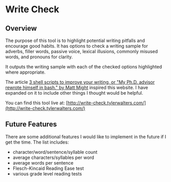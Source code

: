 # Write Check

## Overview

The purpose of this tool is to highlight potential writing pitfalls and encourage good habits. It has options to check a writing sample for adverbs, filler words, passive voice, lexical illusions, commonly misused words, and pronouns for clarity. 

It outputs the writing sample with each of the checked options highlighted where appropriate. 

The article [3 shell scripts to improve your writing, or "My Ph.D. advisor rewrote himself in bash." by Matt Might](http://matt.might.net/articles/shell-scripts-for-passive-voice-weasel-words-duplicates/) inspired this website. I have expanded on it to include other things I thought would be helpful.

You can find this tool live at: [http://write-check.tylerwalters.com/](http://write-check.tylerwalters.com/)

## Future Features

There are some additional features I would like to implement in the future if I get the time. The list includes:

* character/word/sentence/syllable count
* average characters/syllables per word
* average words per sentence
* Flesch-Kincaid Reading Ease test
* various grade level reading tests
